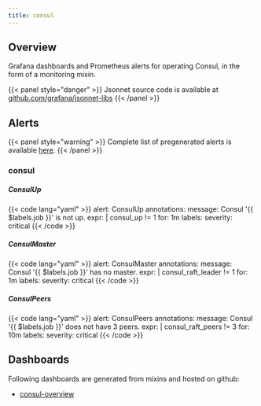 ```yaml
---
title: consul
---
```


## Overview

Grafana dashboards and Prometheus alerts for operating Consul, in the form of a monitoring mixin.

{{< panel style="danger" >}}
Jsonnet source code is available at [github.com/grafana/jsonnet-libs](https://github.com/grafana/jsonnet-libs/tree/master/consul-mixin)
{{< /panel >}}

## Alerts

{{< panel style="warning" >}}
Complete list of pregenerated alerts is available [here](https://github.com/monitoring-mixins/website/blob/master/assets/consul/alerts.yaml).
{{< /panel >}}

### consul

##### ConsulUp

{{< code lang="yaml" >}}
alert: ConsulUp
annotations:
  message: Consul '{{ $labels.job }}' is not up.
expr: |
  consul_up != 1
for: 1m
labels:
  severity: critical
{{< /code >}}
 
##### ConsulMaster

{{< code lang="yaml" >}}
alert: ConsulMaster
annotations:
  message: Consul '{{ $labels.job }}' has no master.
expr: |
  consul_raft_leader != 1
for: 1m
labels:
  severity: critical
{{< /code >}}
 
##### ConsulPeers

{{< code lang="yaml" >}}
alert: ConsulPeers
annotations:
  message: Consul '{{ $labels.job }}' does not have 3 peers.
expr: |
  consul_raft_peers != 3
for: 10m
labels:
  severity: critical
{{< /code >}}
 
## Dashboards
Following dashboards are generated from mixins and hosted on github:


- [consul-overview](https://github.com/monitoring-mixins/website/blob/master/assets/consul/dashboards/consul-overview.json)
